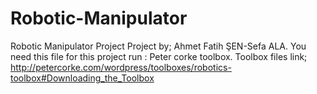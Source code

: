 # Robotic-Manipulator
Robotic Manipulator Project
Project by; Ahmet Fatih ŞEN-Sefa ALA.
You need this file for this project run : Peter corke toolbox.
Toolbox files link; http://petercorke.com/wordpress/toolboxes/robotics-toolbox#Downloading_the_Toolbox
